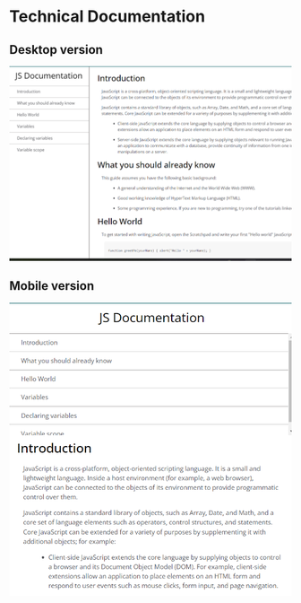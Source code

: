 # Technical Documentation

## Desktop version

![technical doc 1](images/desktop.png)

## Mobile version

![technical doc 2](images/mobile.png)
